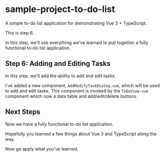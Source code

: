 # sample-project-to-do-list

A simple to-do list application for demonstrating Vue 3 + TypeScript.

This is step 6.

In this step, we'll use everything we've learned to pull together a fully functional to-do list application.

## Step 6: Adding and Editing Tasks

In this step, we'll add the ability to add and edit tasks.

I've added a new component, `AddModifyTaskDialog.vue`, which will be used to add and edit tasks.
This component is invoked by the `ToDoView.vue` component which now a data table and add/edit/delete buttons.

## Next Steps

Now we have a fully functional to-do list application.

Hopefully you learned a few things about Vue 3 and TypeScript along the way.

Now go apply what you've learned.
